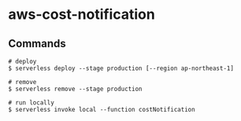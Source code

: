 # aws-cost-notification

## Commands

```
# deploy
$ serverless deploy --stage production [--region ap-northeast-1]

# remove
$ serverless remove --stage production

# run locally
$ serverless invoke local --function costNotification
```
